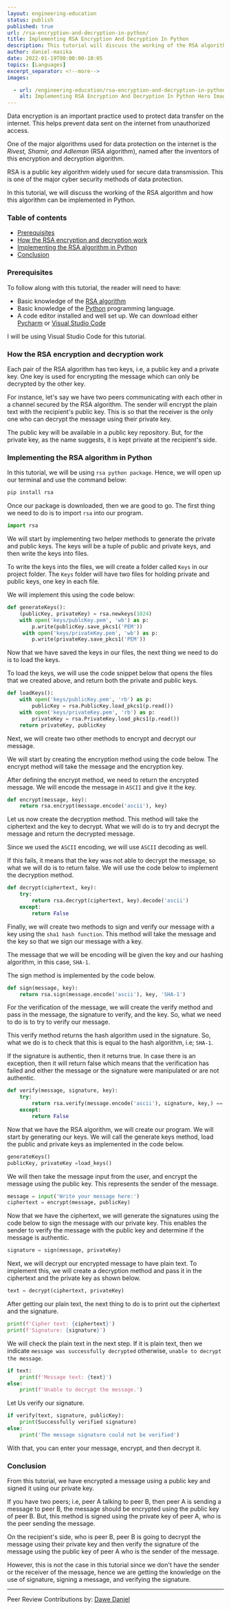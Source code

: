 ```yaml
---
layout: engineering-education
status: publish
published: true
url: /rsa-encryption-and-decryption-in-python/
title: Implementing RSA Encryption And Decryption In Python
description: This tutorial will discuss the working of the RSA algorithm and how this algorithm can be implemented in Python.
author: daniel-masika
date: 2022-01-19T00:00:00-10:05
topics: [Languages]
excerpt_separator: <!--more-->
images:

  - url: /engineering-education/rsa-encryption-and-decryption-in-python/hero.jpg
    alt: Implementing RSA Encryption And Decryption In Python Hero Image
---
```

Data encryption is an important practice used to protect data transfer on the internet. This helps prevent data sent on the internet from unauthorized access.

One of the major algorithms used for data protection on the internet is the _Rivest, Shamir, and Adleman_ (RSA algorithm), named after the inventors of this encryption and decryption algorithm.

RSA is a public key algorithm widely used for secure data transmission. This is one of the major cyber security methods of data protection. 

In this tutorial, we will discuss the working of the RSA algorithm and how this algorithm can be implemented in Python.

### Table of contents
- [Prerequisites](#prerequisites)
- [How the RSA encryption and decryption work](#how-the-rsa-encryption-and-decryption-work)
- [Implementing the RSA algorithm in Python](#implementing-the-rsa-algorithm-in-python)
- [Conclusion](#conclusion)

### Prerequisites
To follow along with this tutorial, the reader will need to have:
- Basic knowledge of the [RSA algorithm](https://www.tutorialspoint.com/cryptography_with_python/cryptography_with_python_understanding_rsa_algorithm.htm)
- Basic knowledge of the [Python](https://www.javatpoint.com/python-tutorial) programming language.
- A code editor installed and well set up. We can download either [Pycharm](https://www.filehorse.com/download-pycharm/) or [Visual Studio Code](https://code.visualstudio.com/download)

I will be using Visual Studio Code for this tutorial.

### How the RSA encryption and decryption work
Each pair of the RSA algorithm has two keys, i.e, a public key and a private key. One key is used for encrypting the message which can only be decrypted by the other key.

For instance, let's say we have two peers communicating with each other in a channel secured by the RSA algorithm. The sender will encrypt the plain text with the recipient's public key. This is so that the receiver is the only one who can decrypt the message using their private key.

The public key will be available in a public key repository. But, for the private key, as the name suggests, it is kept private at the recipient's side.

### Implementing the RSA algorithm in Python
In this tutorial, we will be using `rsa python package`. Hence, we will open up our terminal and use the command below:

```bash
pip install rsa
```

Once our package is downloaded, then we are good to go. The first thing we need to do is to import `rsa` into our program.

```python
import rsa
```

We will start by implementing two helper methods to generate the private and public keys. The keys will be a tuple of public and private keys, and then write the keys into files.

To write the keys into the files, we will create a folder called `Keys` in our project folder. The `Keys` folder will have two files for holding private and public keys, one key in each file.

 We will implement this using the code below:

```python
def generateKeys():
    (publicKey, privateKey) = rsa.newkeys(1024)
    with open('keys/publcKey.pem', 'wb') as p:
        p.write(publicKey.save_pkcs1('PEM'))
     with open('keys/privateKey.pem', 'wb') as p:
        p.write(privateKey.save_pkcs1('PEM'))
```

Now that we have saved the keys in our files, the next thing we need to do is to load the keys.

To load the keys, we will use the code snippet below that opens the files that we created above, and return both the private and public keys.

```python
def loadKeys():
    with open('keys/publicKey.pem', 'rb') as p:
        publicKey = rsa.PublicKey.load_pkcs1(p.read())
    with open('keys/privateKey.pem', 'rb') as p:
        privateKey = rsa.PrivateKey.load_pkcs1(p.read())
    return privateKey, publicKey
```

Next, we will create two other methods to encrypt and decrypt our message.

We will start by creating the encryption method using the code below. The encrypt method will take the message and the encryption key.

After defining the encrypt method, we need to return the encrypted message. We will encode the message in `ASCII` and give it the key.

```Python
def encrypt(message, key):
    return rsa.encrypt(message.encode('ascii'), key)
```

Let us now create the decryption method. This method will take the ciphertext and the key to decrypt. What we will do is to try and decrypt the message and return the decrypted message.

Since we used the `ASCII` encoding, we will use `ASCII` decoding as well.

If this fails, it means that the key was not able to decrypt the message, so what we will do is to return false. We will use the code below to implement the decryption method.

```Python
def decrypt(ciphertext, key):
    try:
        return rsa.decrypt(ciphertext, key).decode('ascii')
    except:
        return False
```

Finally, we will create two methods to sign and verify our message with a key using the `sha1 hash function`. This method will take the message and the key so that we sign our message with a key.

The message that we will be encoding will be given the key and our hashing algorithm, in this case, `SHA-1`.

The sign method is implemented by the code below.

```Python
def sign(message, key):
    return rsa.sign(message.encode('ascii'), key, 'SHA-1')
```

For the verification of the message, we will create the verify method and pass in the message, the signature to verify, and the key. So, what we need to do is to try to verify our message.

This verify method returns the hash algorithm used in the signature. So, what we do is to check that this is equal to the hash algorithm, i.e; `SHA-1`.

If the signature is authentic, then it returns true. In case there is an exception, then it will return false which means that the verification has failed and either the message or the signature were manipulated or are not authentic.

```Python
def verify(message, signature, key):
    try:
        return rsa.verify(message.encode('ascii'), signature, key,) == 'SHA-1'
    except:
        return False
```

Now that we have the RSA algorithm, we will create our program. We will start by generating our keys. We will call the generate keys method, load the public and private keys as implemented in the code below.

```Python
generateKeys()
publicKey, privateKey =load_keys()
```

We will then take the message input from the user, and encrypt the message using the public key. This represents the sender of the message.

```Python
message = input('Write your message here:')
ciphertext = encrypt(message, publicKey)
```

Now that we have the ciphertext, we will generate the signatures using the code below to sign the message with our private key. This enables the sender to verify the message with the public key and determine if the message is authentic.

```Python
signature = sign(message, privateKey)
```

Next, we will decrypt our encrypted message to have plain text. To implement this, we will create a decryption method and pass it in the ciphertext and the private key as shown below.

```Python
text = decrypt(ciphertext, privateKey)
```

After getting our plain text, the next thing to do is to print out the ciphertext and the signature.

```Python
print(f'Cipher text: {ciphertext}')
print(f'Signature: {signature}')
```

We will check the plain text in the next step. If it is plain text, then we indicate `message was successfully decrypted` otherwise, `unable to decrypt the message`.

```Python
if text:
    print(f'Message text: {text}')
else:
    print(f'Unable to decrypt the message.')
```

Let Us verify our signature.

```Python
if verify(text, signature, publicKey):
    print(Successfully verified signature)
else:
    print('The message signature could not be verified')
```

With that, you can enter your message, encrypt, and then decrypt it.

### Conclusion
From this tutorial, we have encrypted a message using a public key and signed it using our private key.

If you have two peers; i.e, peer A talking to peer B, then peer A is sending a message to peer B, the message should be encrypted using the public key of peer B. But, this method is signed using the private key of peer A, who is the peer sending the message.

On the recipient's side, who is peer B, peer B is going to decrypt the message using their private key and then verify the signature of the message using the public key of peer A who is the sender of the message.

However, this is not the case in this tutorial since we don't have the sender or the receiver of the message, hence we are getting the knowledge on the use of signature, signing a message, and verifying the signature.

---
Peer Review Contributions by: [Dawe Daniel](/engineering-education/authors/dawe-daniel/)